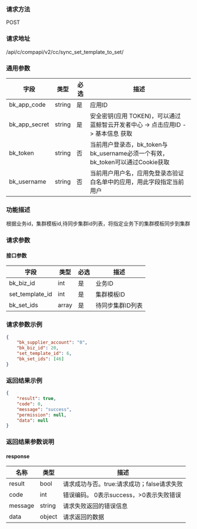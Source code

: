 
### 请求方法

POST


### 请求地址

/api/c/compapi/v2/cc/sync_set_template_to_set/


### 通用参数

| 字段 | 类型 | 必选 |  描述 |
|-----------|------------|--------|------------|
| bk_app_code  |  string    | 是 | 应用ID     |
| bk_app_secret|  string    | 是 | 安全密钥(应用 TOKEN)，可以通过 蓝鲸智云开发者中心 -> 点击应用ID -> 基本信息 获取 |
| bk_token     |  string    | 否 | 当前用户登录态，bk_token与bk_username必须一个有效，bk_token可以通过Cookie获取 |
| bk_username  |  string    | 否 | 当前用户用户名，应用免登录态验证白名单中的应用，用此字段指定当前用户 |


### 功能描述

根据业务id，集群模板id,待同步集群id列表，将指定业务下的集群模板同步到集群

### 请求参数



#### 接口参数

| 字段                  | 类型   | 必选 | 描述           |
| -------------------- | ------ | ---- | ------------- |
| bk_biz_id            | int    | 是   | 业务ID         |
| set_template_id      | int    | 是   | 集群模板ID      |
| bk_set_ids           | array  | 是   | 待同步集群ID列表 |


### 请求参数示例

```json
{
    "bk_supplier_account": "0",
    "bk_biz_id": 20,
    "set_template_id": 6,
    "bk_set_ids": [46]
}
```

### 返回结果示例

```json
{
    "result": true,
    "code": 0,
    "message": "success",
    "permission": null,
    "data": null
}
```

### 返回结果参数说明

#### response

| 名称    | 类型   | 描述                                    |
| ------- | ------ | ------------------------------------- |
| result  | bool   | 请求成功与否。true:请求成功；false请求失败 |
| code    | int    | 错误编码。 0表示success，>0表示失败错误   |
| message | string | 请求失败返回的错误信息                   |
| data    | object | 请求返回的数据                          |